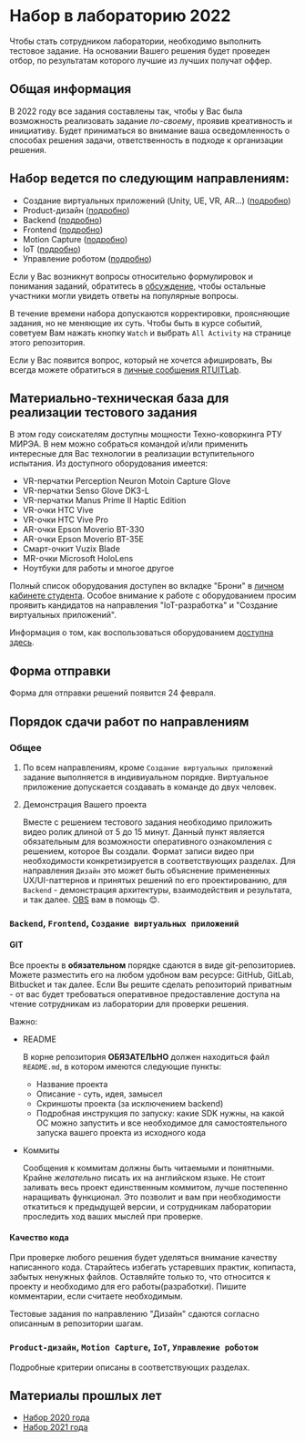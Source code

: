 # Набор в лабораторию 2022

Чтобы стать сотрудником лаборатории, необходимо выполнить тестовое задание. На основании Вашего решения будет проведен отбор, по результатам которого лучшие из лучших получат оффер. 

## Общая информация
В 2022 году все задания составлены так, чтобы у Вас была возможность реализовать задание *по-своему*, проявив креативность и инициативу. Будет приниматься во внимание ваша осведомленность о способах решения задачи, ответственность в подходе к организации решения.

## Набор ведется по следующим направлениям:

* Создание виртуальных приложений (Unity, UE, VR, AR…) ([подробно](requirements/engine/README.md))
* Product-дизайн ([подробно](requirements/design/README.md))
* Backend ([подробно](requirements/back/README.md))
* Frontend ([подробно](requirements/front/README.md))
* Motion Capture ([подробно](requirements/mocap/README.md))
* IoT ([подробно](requirements/iot/README.md))
* Управление роботом ([подробно](requirements/robot-control/README.md))

Если у Вас возникнут вопросы относительно формулировок и понимания заданий, обратитесь в [обсуждение](https://vk.com/topic-171158291_48703042), чтобы остальные участники могли увидеть ответы на популярные вопросы.

В течение времени набора допускаются корректировки, проясняющие задания, но не меняющие их суть. Чтобы быть в курсе событий, советуем Вам нажать кнопку `Watch` и выбрать `All Activity` на странице этого репозитория.

Если у Вас появится вопрос, который не хочется афишировать, Вы всегда можете обратиться в [личные сообщения RTUITLab](https://vk.com/rtuitlab).

## Материально-техническая база для реализации тестового задания
В этом году соискателям доступны мощности Техно-коворкинга РТУ МИРЭА. В нем можно собраться командой и/или применить интересные для Вас технологии в реализации вступительного испытания. Из доступного оборудования имеется:
* VR-перчатки Perception Neuron Motoin Capture Glove
* VR-перчатки Senso Glove DK3-L
* VR-перчатки Manus Prime II Haptic Edition
* VR-очки HTC Vive
* VR-очки HTC Vive Pro
* AR-очки Epson Moverio BT-330
* AR-очки Epson Moverio BT-35E
* Смарт-очкит Vuzix Blade
* MR-очки Microsoft HoloLens
* Ноутбуки для работы и многое другое

Полный список оборудования доступен во вкладке "Брони" в [личном кабинете студента](https://lk.mirea.ru/). Особое внимание к работе с оборудованием просим проявить кандидатов на направления "IoT-разработка" и "Создание виртуальных приложений".

Информация о том, как воспользоваться оборудованием [доступна здесь](https://vk.com/rtuitlab?w=wall-171158291_453).

## Форма отправки
Форма для отправки решений появится 24 февраля. 

## Порядок сдачи работ по направлениям

### Общее
1. По всем направлениям, кроме `Создание виртуальных приложений` задание выполняется в индивиуальном порядке. Виртуальное приложение допускается создавать в команде до двух человек.
2. Демонстрация Вашего проекта
    
    Вместе с решением тестового задания необходимо приложить видео ролик длиной от 5 до 15 минут. Данный пункт является обязательным для возможности оперативного ознакомления с решением, которое Вы создали. Формат записи видео при необходимости конкретизируется в соответствующих разделах. Для направления `Дизайн` это может быть объяснение примененных UX/UI-паттернов и принятых решений по его проектированию, для `Backend` - демонстрация архитектуры, взаимодействия и результата,  и так далее. [OBS](https://obsproject.com/) вам в помощь 😊.


### `Backend`, `Frontend`, `Создание виртуальных приложений`
#### **GIT**

Все проекты в **обязательном** порядке сдаются в виде git-репозиториев. Можете разместить его на любом удобном вам ресурсе: GitHub, GitLab, Bitbucket и так далее. Если Вы решите сделать репозиторий приватным - от вас будет требоваться оперативное предоставление доступа на чтение сотрудникам из лаборатории для проверки решения.

Важно:
* README

    В корне репозитория **ОБЯЗАТЕЛЬНО** должен находиться файл `README.md`, в котором имеются следующие пункты:
    * Название проекта
    * Описание - суть, идея, замысел
    * Скриншоты проекта (за исключением backend)
    * Подробная инструкция по запуску: какие SDK нужны, на какой ОС можно запустить и все необходимое для самостоятельного запуска вашего проекта из исходного кода
* Коммиты

    Сообщения к коммитам должны быть читаемыми и понятными. Крайне *желательно* писать их на английском языке. Не стоит заливать весь проект единственным коммитом, лучше постепенно наращивать функционал. Это позволит и вам при необходимости откатиться к предыдущей версии, и сотрудникам лаборатории проследить ход ваших мыслей при проверке.

#### **Качество кода**

При проверке любого решения будет уделяться внимание качеству написанного кода. Старайтесь избегать устаревших практик, копипаста, забытых ненужных файлов. Оставляйте только то, что относится к проекту и необходимо для его работы(разработки). Пишите комментарии, если считаете необходимым.

Тестовые задания по направлению "Дизайн" сдаются согласно описанным в репозитории шагам.

### `Product-дизайн`, `Motion Capture`, `IoT`, `Управление роботом`
Подробные критерии описаны в соответствующих разделах.

## **Материалы прошлых лет**
* [Набор 2020 года](2020)
* [Набор 2021 года](2021)
